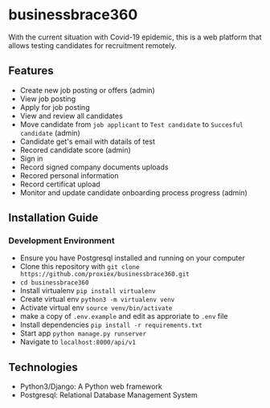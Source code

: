 # businessbrace360

With the current situation with Covid-19 epidemic, this is a web platform that allows testing candidates for recruitment remotely.

## Features
- Create new job posting or offers (admin)
- View job posting
- Apply for job posting
- View and review all candidates
- Move candidate from `job applicant` to `Test candidate` to `Succesful candidate` (admin)
- Candidate get's email with datails of test 
- Recored candidate score (admin)
- Sign in
- Record signed company documents uploads
- Recored personal information
- Record certificat upload
- Monitor and update candidate onboarding process progress (admin)



## Installation Guide

### Development Environment
- Ensure you have Postgresql installed and running on your computer
- Clone this repository with `git clone https://github.com/proxiex/businessbrace360.git`
- `cd businessbrace360`
- Install virtualenv `pip install virtualenv`
- Create virtual env `python3 -m virtualenv venv`
- Activate virtual env `source venv/bin/activate`
- make a copy of `.env.example` and edit as approriate to `.env` file
- Install dependencies `pip install -r requirements.txt`
- Start app `python manage.py runserver`
- Navigate to `localhost:8000/api/v1`

## Technologies
- Python3/Django: A Python web framework
- Postgresql: Relational Database Management System 
